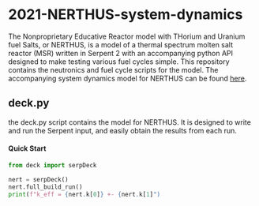 # 2021-NERTHUS-system-dynamics
The Nonproprietary Educative Reactor model with THorium and Uranium fuel Salts, or NERTHUS, is a model of a thermal spectrum molten salt reactor (MSR) written in Serpent 2 with an accompanying python API designed to make testing various fuel cycles simple. This repository contains the neutronics and fuel cycle scripts for the model. The accompanying system dynamics model for NERTHUS can be found [here](https://github.com/ondrejch/2021-NERTHUS-core). 

## deck.py

the deck.py script contains the model for NERTHUS. It is designed to write and run the Serpent input, and easily obtain the results from each run.

#### Quick Start

```python
from deck import serpDeck

nert = serpDeck()
nert.full_build_run()
print(f"k_eff = {nert.k[0]} +- {nert.k[1]")
```







